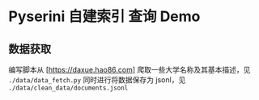 # Pyserini 自建索引 查询 Demo

## 数据获取
编写脚本从 [https://daxue.hao86.com] 爬取一些大学名称及其基本描述，见 `./data/data_fetch.py`
同时进行将数据保存为 jsonl，见 `./data/clean_data/documents.jsonl`

